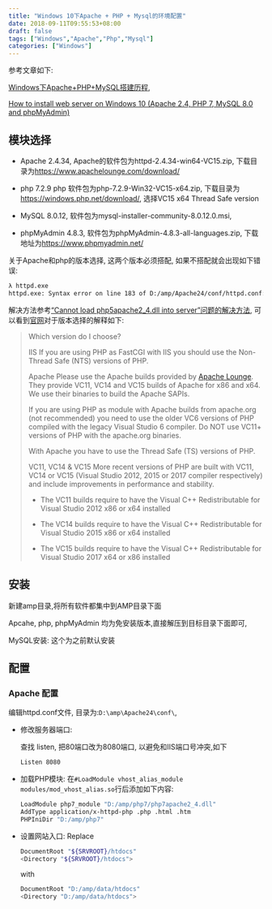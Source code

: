 ```yaml
---
title: "Windows 10下Apache + PHP + Mysql的环境配置"
date: 2018-09-11T09:55:53+08:00
draft: false
tags: ["Windows","Apache","Php","Mysql"]
categories: ["Windows"]
---
```


参考文章如下:

[Windows下Apache+PHP+MySQL搭建历程](https://www.jianshu.com/p/9f41bcdff322),

[How to install web server on Windows 10 (Apache 2.4, PHP 7, MySQL 8.0 and phpMyAdmin)](https://miloserdov.org/?p=55)


## 模块选择

- Apache 2.4.34, 
Apache的软件包为httpd-2.4.34-win64-VC15.zip, 下载目录为<https://www.apachelounge.com/download/>

- php 7.2.9
php 软件包为php-7.2.9-Win32-VC15-x64.zip, 下载目录为<https://windows.php.net/download/>, 选择VC15 x64 Thread Safe version

- MySQL 8.0.12, 软件包为mysql-installer-community-8.0.12.0.msi,

- phpMyAdmin 4.8.3, 软件包为phpMyAdmin-4.8.3-all-languages.zip, 下载地址为<https://www.phpmyadmin.net/>

关于Apache和php的版本选择, 这两个版本必须搭配, 如果不搭配就会出现如下错误:

```sh
λ httpd.exe
httpd.exe: Syntax error on line 183 of D:/amp/Apache24/conf/httpd.conf: Cannot load D:/amp/php5/php5apache2_4.dll into server: The specified module could not be found.
```

解决方法参考[“Cannot load php5apache2_4.dll into server”问题的解决方法](https://my.oschina.net/idearye/blog/192265), 
可以看到[官网](https://windows.php.net/)对于版本选择的解释如下:

>Which version do I choose?
>
>IIS
If you are using PHP as FastCGI with IIS you should use the Non-Thread Safe (NTS) versions of PHP.
>
>Apache
Please use the Apache builds provided by [Apache Lounge](http://apachelounge.com/). They provide VC11, VC14 and VC15 builds of Apache for x86 and x64. We use their binaries to build the Apache SAPIs.
>
>If you are using PHP as module with Apache builds from apache.org (not recommended) you need to use the older VC6 versions of PHP compiled with the legacy Visual Studio 6 compiler. Do NOT use VC11+ versions of PHP with the apache.org binaries.
>
>With Apache you have to use the Thread Safe (TS) versions of PHP.
>
>VC11, VC14 & VC15
More recent versions of PHP are built with VC11, VC14 or VC15 (Visual Studio 2012, 2015 or 2017 compiler respectively) and include improvements in performance and stability.
>
>- The VC11 builds require to have the Visual C++ Redistributable for Visual Studio 2012 x86 or x64 installed
>
>- The VC14 builds require to have the Visual C++ Redistributable for Visual Studio 2015 x86 or x64 installed
>
>- The VC15 builds require to have the Visual C++ Redistributable for Visual Studio 2017 x64 or x86 installed

## 安装
新建amp目录,将所有软件都集中到AMP目录下面

Apcahe, php, phpMyAdmin 均为免安装版本,直接解压到目标目录下面即可,

MySQL安装: 这个为之前默认安装

## 配置
### Apache 配置
编辑httpd.conf文件, 目录为:`D:\amp\Apache24\conf\`, 
- 修改服务器端口:

    查找 listen, 把80端口改为8080端口, 以避免和IIS端口号冲突,如下
    ```sh
    Listen 8080
    ```
- 加载PHP模块:
    在`#LoadModule vhost_alias_module modules/mod_vhost_alias.so`行后添加如下内容:
    ```sh
    LoadModule php7_module "D:/amp/php7/php7apache2_4.dll"
    AddType application/x-httpd-php .php .html .htm
    PHPIniDir "D:/amp/php7"
    ```
- 设置网站入口:
    Replace
    ```sh
    DocumentRoot "${SRVROOT}/htdocs"
    <Directory "${SRVROOT}/htdocs">
    ```
    with
    ```sh
    DocumentRoot "D:/amp/data/htdocs"
    <Directory "D:/amp/data/htdocs">
    ```
    


